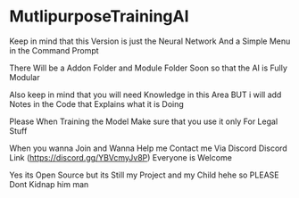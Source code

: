 # MutlipurposeTrainingAI
Keep in mind that this Version is just the Neural Network
And a Simple Menu in the Command Prompt

There Will be a Addon Folder and Module Folder Soon so that the AI is Fully Modular

Also keep in mind that you will need Knowledge in this Area BUT i will add Notes in the Code that Explains what it is Doing

Please When Training the Model Make sure that you use it only For Legal Stuff 

When you wanna Join and Wanna Help me Contact me Via Discord 
Discord Link (https://discord.gg/YBVcmyJv8P) Everyone is Welcome

Yes its Open Source but its Still my Project and my Child hehe so PLEASE Dont Kidnap him man
